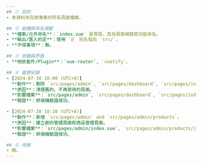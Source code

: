 ```yaml
---
## ① 目的
- 本資料夾存放專案的所有頁面檔案。

## ② 結構與命名規範
- **檔案/元件命名**：`index.vue` 是首頁，其他頁面根據其功能命名。
- **輸出/匯入約定**：使用 `@` 別名指向 `src/`。
- **不得事項**：無。

## ③ 依賴與界面
- **相依套件/Plugin**：`vue-router`, `vuetify`。

## ④ 變更紀錄
- [2024-07-30 10:00 (UTC+8)]
  **動作**：刪除 `src/pages/admin`, `src/pages/dashboard`, `src/pages/index`, `src/pages/reservation`。
  **原因**：清理舊的、不再使用的頁面。
  **影響檔案**：`src/pages/admin`, `src/pages/dashboard`, `src/pages/index`, `src/pages/reservation`
  **驗證**：終端機驗證成功。

- [2024-07-30 10:10 (UTC+8)]
  **動作**：新增 `src/pages/admin` and `src/pages/admin/products`。
  **原因**：建立新的管理頁面和商品管理頁面。
  **影響檔案**：`src/pages/admin/index.vue`, `src/pages/admin/products/index.vue`
  **驗證**：終端機驗證成功。

## ⑤ 待辦
- 無。
---
```

